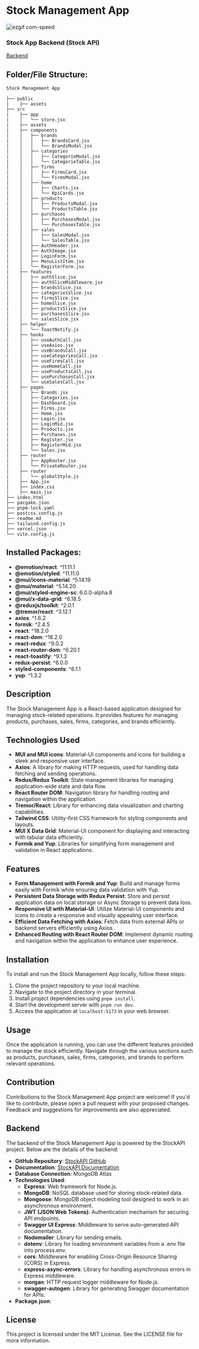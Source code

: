 # Stock Management App

![ezgif com-speed](https://github.com/cihanbagriyanik/Stock_Management_App_react-redux-formik-yup/assets/132518854/7d3ac39f-f67d-4c8f-9ccf-f5b1622be43d)

### Stock App Backend (Stock API)

[Backend](#backend)

## Folder/File Structure:

```
Stock Management App

├── public
|    ├── assets
├── src
|    ├── app
|    │   └── store.jsx
|    ├── assets
|    ├── components
|    │   ├── brands
|    │   │   ├── BrandsCard.jsx
|    │   │   └── BrandsModal.jsx
|    │   ├── categories
|    │   │   ├── CategorieModal.jsx
|    │   │   └── CategorieTable.jsx
|    │   ├── firms
|    │   │   ├── FirmsCard.jsx
|    │   │   └── FirmsModal.jsx
|    │   ├── home
|    │   │   ├── Charts.jsx
|    │   │   └── KpiCards.jsx
|    │   ├── products
|    │   │   ├── ProductsModal.jsx
|    │   │   └── ProductsTable.jsx
|    │   ├── purchases
|    │   │   ├── PurchasesModal.jsx
|    │   │   └── PurchasesTable.jsx
|    │   ├── sales
|    │   │   ├── SalesModal.jsx
|    │   │   └── SalesTable.jsx
|    │   ├── AuthHeader.jsx
|    │   ├── AuthImage.jsx
|    │   ├── LoginForm.jsx
|    │   ├── MenuListItem.jsx
|    │   └── RegisterForm.jsx
|    ├── features
|    │   ├── authSlice.jsx
|    │   ├── authSliceMiddleware.jsx
|    │   ├── brandsSlice.jsx
|    │   ├── categoriesSlice.jsx
|    │   ├── firmsSlice.jsx
|    │   ├── homeSlice.jsx
|    │   ├── productsSlice.jsx
|    │   ├── purchasesSlice.jsx
|    │   └── salesSlice.jsx
|    ├── helper
|    │   └── ToastNotify.js
|    ├── hooks
|    │   ├── useAuthCall.jsx
|    │   ├── useAxios.jsx
|    │   ├── useBrandsCall.jsx
|    │   ├── useCategoriesCall.jsx
|    │   ├── useFirmsCall.jsx
|    │   ├── useHomeCall.jsx
|    │   ├── useProductsCall.jsx
|    │   ├── usePurchasesCall.jsx
|    │   └── useSalesCall.jsx
|    ├── pages
|    │   ├── Brands.jsx
|    │   ├── Categories.jsx
|    │   ├── Dashboard.jsx
|    │   ├── Firms.jsx
|    │   ├── Home.jsx
|    │   ├── Login.jsx
|    │   ├── LoginMid.jsx
|    │   ├── Products.jsx
|    │   ├── Purchases.jsx
|    │   ├── Register.jsx
|    │   ├── RegisterMid.jsx
|    │   └── Sales.jsx
|    ├── router
|    │   ├── AppRouter.jsx
|    │   └── PrivateRouter.jsx
|    ├── router
|    │   └── globalStyle.js
|    ├── App.jsx
|    ├── index.css
|    ├── main.jsx
├── index.html
├── pacgake.json
├── pnpm-lock.yaml
├── postcss.config.js
├── readme.md
├── tailwind.config.js
├── vercel.json
└── vite.config.js

```

## Installed Packages:

- **@emotion/react**: ^11.11.1
- **@emotion/styled**: ^11.11.0
- **@mui/icons-material**: ^5.14.19
- **@mui/material**: ^5.14.20
- **@mui/styled-engine-sc**: 6.0.0-alpha.8
- **@mui/x-data-grid**: ^6.18.5
- **@reduxjs/toolkit**: ^2.0.1
- **@tremor/react**: ^3.12.1
- **axios**: ^1.6.2
- **formik**: ^2.4.5
- **react**: ^18.2.0
- **react-dom**: ^18.2.0
- **react-redux**: ^9.0.2
- **react-router-dom**: ^6.20.1
- **react-toastify**: ^9.1.3
- **redux-persist**: ^6.0.0
- **styled-components**: ^6.1.1
- **yup**: ^1.3.2

## Description

The Stock Management App is a React-based application designed for managing stock-related operations. It provides features for managing products, purchases, sales, firms, categories, and brands efficiently.

## Technologies Used

- **MUI and MUI icons**: Material-UI components and icons for building a sleek and responsive user interface.
- **Axios**: A library for making HTTP requests, used for handling data fetching and sending operations.
- **Redux/Redux Toolkit**: State management libraries for managing application-wide state and data flow.
- **React Router DOM**: Navigation library for handling routing and navigation within the application.
- **Tremor/React**: Library for enhancing data visualization and charting capabilities.
- **Tailwind CSS**: Utility-first CSS framework for styling components and layouts.
- **MUI X Data Grid**: Material-UI component for displaying and interacting with tabular data efficiently.
- **Formik and Yup**: Libraries for simplifying form management and validation in React applications.

## Features

- **Form Management with Formik and Yup**: Build and manage forms easily with Formik while ensuring data validation with Yup.
- **Persistent Data Storage with Redux Persist**: Store and persist application data on local storage or Async Storage to prevent data loss.
- **Responsive UI with Material-UI**: Utilize Material-UI components and icons to create a responsive and visually appealing user interface.
- **Efficient Data Fetching with Axios**: Fetch data from external APIs or backend servers efficiently using Axios.
- **Enhanced Routing with React Router DOM**: Implement dynamic routing and navigation within the application to enhance user experience.

## Installation

To install and run the Stock Management App locally, follow these steps:

1. Clone the project repository to your local machine.
2. Navigate to the project directory in your terminal.
3. Install project dependencies using `pnpm install`.
4. Start the development server with `pnpm run dev`.
5. Access the application at `localhost:5173` in your web browser.

## Usage

Once the application is running, you can use the different features provided to manage the stock efficiently. Navigate through the various sections such as products, purchases, sales, firms, categories, and brands to perform relevant operations.

## Contribution

Contributions to the Stock Management App project are welcome! If you'd like to contribute, please open a pull request with your proposed changes. Feedback and suggestions for improvements are also appreciated.

## Backend

The backend of the Stock Management App is powered by the StockAPI project. Below are the details of the backend:

- **GitHub Repository**: [StockAPI GitHub](https://github.com/cihanbagriyanik/StockAPI)
- **Documentation**: [StockAPI Documentation](https://stockapi-5xmh.onrender.com/)
- **Database Connection**: MongoDB Atlas
- **Technologies Used**:
  - **Express**: Web framework for Node.js.
  - **MongoDB**: NoSQL database used for storing stock-related data.
  - **Mongoose**: MongoDB object modeling tool designed to work in an asynchronous environment.
  - **JWT (JSON Web Tokens)**: Authentication mechanism for securing API endpoints.
  - **Swagger UI Express**: Middleware to serve auto-generated API documentation.
  - **Nodemailer**: Library for sending emails.
  - **dotenv**: Library for loading environment variables from a .env file into process.env.
  - **cors**: Middleware for enabling Cross-Origin Resource Sharing (CORS) in Express.
  - **express-async-errors**: Library for handling asynchronous errors in Express middleware.
  - **morgan**: HTTP request logger middleware for Node.js.
  - **swagger-autogen**: Library for generating Swagger documentation for APIs.
- **Package.json**:

## License

This project is licensed under the MIT License. See the LICENSE file for more information.
